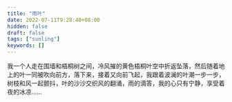 ```yaml
---
title: "雨叶"
date: 2022-07-11T9:28:40+08:00
hidden: false
draft: false
tags: ["sunling"]
keywords: []
---
```


我一个人走在围墙和梧桐树之间，冷风摧的黄色梧桐叶空中折返坠落，然后随着地上的叶一同被吹向前方，落下来，接着又向前飞起，我跟着波澜的叶潮一步一步，树枝和风一起颤抖，叶的沙沙交织风的翻涌，雨的滴答，我的心只有宁静，享受着夜的冰凉……

